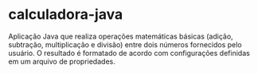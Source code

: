 # calculadora-java
Aplicação Java que realiza operações matemáticas básicas (adição, subtração, multiplicação e divisão) entre dois números fornecidos pelo usuário. O resultado é formatado de acordo com configurações definidas em um arquivo de propriedades.
